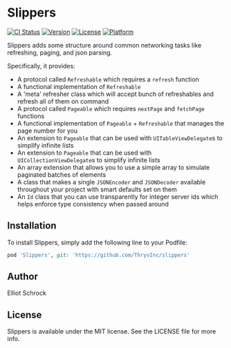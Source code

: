 # Slippers

[![CI Status](https://circleci.com/gh/ThryvInc/slippers.svg?style=svg)](https://circleci.com/gh/ThryvInc/slippers)
[![Version](https://img.shields.io/cocoapods/v/Slippers.svg?style=flat)](https://cocoapods.org/pods/Slippers)
[![License](https://img.shields.io/cocoapods/l/Slippers.svg?style=flat)](https://cocoapods.org/pods/Slippers)
[![Platform](https://img.shields.io/cocoapods/p/Slippers.svg?style=flat)](https://cocoapods.org/pods/Slippers)

Slippers adds some structure around common networking tasks like refreshing, paging, and json parsing.

Specifically, it provides:
- A protocol called `Refreshable` which requires a `refresh` function
- A functional implementation of `Refreshable`
- A 'meta' refresher class which will accept bunch of refreshables and refresh all of them on command
- A protocol called `Pageable` which requires `nextPage` and `fetchPage` functions
- A functional implementation of `Pageable` + `Refreshable` that manages the page number for you
- An extension to `Pageable` that can be used with `UITableViewDelegate`s to simplify infinite lists
- An extension to `Pageable` that can be used with `UICollectionViewDelegate`s to simplify infinite lists
- An array extension that allows you to use a simple array to simulate paginated batches of elements
- A class that makes a single `JSONEncoder` and `JSONDecoder` available throughout your project with smart defaults set on them
- An `Id` class that you can use transparently for integer server ids which helps enforce type consistency when passed around

## Installation

To install Slippers, simply add the following line to your Podfile:

```ruby
pod 'Slippers', git: 'https://github.com/ThryvInc/slippers'
```

## Author

Elliot Schrock

## License

Slippers is available under the MIT license. See the LICENSE file for more info.
